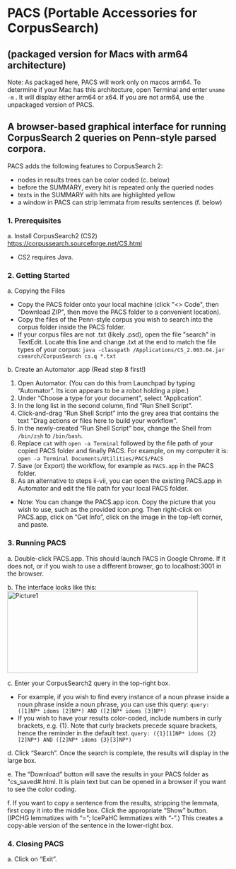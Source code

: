# PACS (Portable Accessories for CorpusSearch)
## (packaged version for Macs with arm64 architecture)
Note: As packaged here, PACS will work only on macos arm64. To determine if your Mac has this architecture, open Terminal and enter `uname -m` . It will display either arm64 or x64. If you are not arm64, use the unpackaged version of PACS.

## A browser-based graphical interface for running CorpusSearch 2 queries on Penn-style parsed corpora. 

PACS adds the following features to CorpusSearch 2:

- nodes in results trees can be color coded (c. below)
- before the SUMMARY, every hit is repeated only the queried nodes
- texts in the SUMMARY with hits are highlighted yellow 
- a window in PACS can strip lemmata from results sentences (f. below)

### 1.	Prerequisites
a. Install CorpusSearch2 (CS2) https://corpussearch.sourceforge.net/CS.html
   - CS2 requires Java.
    
### 2.	Getting Started  

a. Copying the Files
   - Copy the PACS folder onto your local machine (click "<> Code", then "Download ZIP", then move the PACS folder to a convenient location).
   - Copy the files of the Penn-style corpus you wish to search into the corpus folder inside the PACS folder.
   - If your corpus files are not .txt (likely .psd), open the file "search" in TextEdit. Locate this line and change .txt at the end to match the file types of your corpus: `java -classpath /Applications/CS_2.003.04.jar csearch/CorpusSearch cs.q *.txt`

b. Create an Automator .app (Read step 8 first!) 
   1. Open Automator. (You can do this from Launchpad by typing “Automator”. Its icon appears to be a robot holding a pipe.)
   2. Under “Choose a type for your document”, select “Application”.
   3. In the long list in the second column, find “Run Shell Script”.
   4. Click-and-drag “Run Shell Script” into the grey area that contains the text “Drag actions or files here to build your workflow”.
   5. In the newly-created “Run Shell Script” box, change the Shell from `/bin/zsh` to `/bin/bash`.
   6. Replace `cat` with `open -a Terminal` followed by the file path of your copied PACS folder and finally PACS. For example, on my computer it is: `open -a Terminal Documents/Utilities/PACS/PACS`
   7. Save (or Export) the workflow, for example as `PACS.app` in the PACS folder.
   8. As an alternative to steps ii-vii, you can open the existing PACS.app in Automator and edit the file path for your local PACS folder.
   - Note: You can change the PACS.app icon. Copy the picture that you wish to use, such as the provided icon.png. Then right-click on PACS.app, click on “Get Info”, click on the image in the top-left corner, and paste.

### 3.	Running PACS
a. Double-click PACS.app. This should launch PACS in Google Chrome. If it does not, or if you wish to use a different browser, go to localhost:3001 in the browser.

b. The interface looks like this:
 <img width="431" height="186" alt="Picture1" src="https://github.com/user-attachments/assets/1e2352ec-1cfc-436c-9794-d4b5ebfcebcc" />
 
c. Enter your CorpusSearch2 query in the top-right box.

   - For example, if you wish to find every instance of a noun phrase inside a noun phrase inside a noun phrase, you can use this query:
`query: ([1]NP* idoms [2]NP*) AND ([2]NP* idoms [3]NP*)`
   - If you wish to have your results color-coded, include numbers in curly brackets, e.g. {1}. Note that curly brackets precede square brackets, hence the reminder in the default text.
`query: ({1}[1]NP* idoms {2}[2]NP*) AND ([2]NP* idoms {3}[3]NP*)`

d.	Click “Search”. Once the search is complete, the results will display in the large box.

e.	The “Download” button will save the results in your PACS folder as "cs_saved#.html. It is plain text but can be opened in a browser if you want to see the color coding.

f.	If you want to copy a sentence from the results, stripping the lemmata, first copy it into the middle box. Click the appropriate “Show” button. (IPCHG lemmatizes with “=”; IcePaHC lemmatizes with “-”.) This creates a copy-able version of the sentence in the lower-right box. 

### 4.	Closing PACS
a.	Click on “Exit”.
